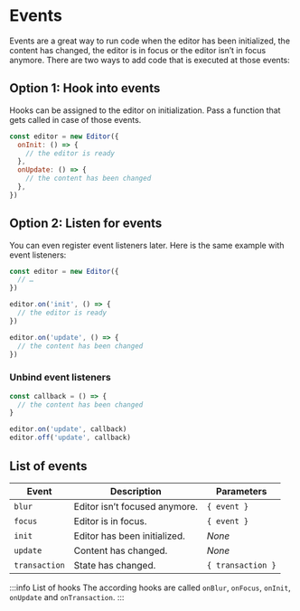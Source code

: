 # Events
Events are a great way to run code when the editor has been initialized, the content has changed, the editor is in focus or the editor isn’t in focus anymore. There are two ways to add code that is executed at those events:

## Option 1: Hook into events
Hooks can be assigned to the editor on initialization. Pass a function that gets called in case of those events.

```js
const editor = new Editor({
  onInit: () => {
    // the editor is ready
  },
  onUpdate: () => {
    // the content has been changed
  },
})
```

## Option 2: Listen for events
You can even register event listeners later. Here is the same example with event listeners:

```js
const editor = new Editor({
  // …
})

editor.on('init', () => {
  // the editor is ready
})

editor.on('update', () => {
  // the content has been changed
})
```

### Unbind event listeners

```js
const callback = () => {
  // the content has been changed
}

editor.on('update', callback)
editor.off('update', callback)
```

## List of events
| Event    | Description                   | Parameters                           |
| -------- | ----------------------------- | ------------------------------------ |
| `blur`   | Editor isn’t focused anymore. | `{ event }`             |
| `focus`  | Editor is in focus.           | `{ event }`             |
| `init`   | Editor has been initialized.  | *None*                    |
| `update` | Content has changed.     | *None* |
| `transaction` | State has changed.     | `{ transaction }` |

:::info List of hooks
The according hooks are called `onBlur`, `onFocus`, `onInit`, `onUpdate` and `onTransaction`.
:::
